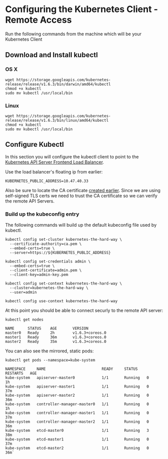 # Configuring the Kubernetes Client - Remote Access

Run the following commands from the machine which will be your Kubernetes Client

## Download and Install kubectl

### OS X

```
wget https://storage.googleapis.com/kubernetes-release/release/v1.6.3/bin/darwin/amd64/kubectl
chmod +x kubectl
sudo mv kubectl /usr/local/bin
```

### Linux

```
wget https://storage.googleapis.com/kubernetes-release/release/v1.6.3/bin/linux/amd64/kubectl
chmod +x kubectl
sudo mv kubectl /usr/local/bin
```

## Configure Kubectl

In this section you will configure the kubectl client to point to the [Kubernetes API Server Frontend Load Balancer](04-kubernetes-controller.md#setup-kubernetes-api-server-frontend-load-balancer).

Use the load balancer's floating ip from earlier:
```
KUBERNETES_PUBLIC_ADDRESS=10.47.40.33
```

Also be sure to locate the CA certificate [created earlier](02-certificate-authority.md). Since we are using self-signed TLS certs we need to trust the CA certificate so we can verify the remote API Servers.

### Build up the kubeconfig entry

The following commands will build up the default kubeconfig file used by kubectl.

```
kubectl config set-cluster kubernetes-the-hard-way \
  --certificate-authority=ca.pem \
  --embed-certs=true \
  --server=https://${KUBERNETES_PUBLIC_ADDRESS}
```

```
kubectl config set-credentials admin \
  --embed-certs=true \
  --client-certificate=admin.pem \
  --client-key=admin-key.pem
```

```
kubectl config set-context kubernetes-the-hard-way \
  --cluster=kubernetes-the-hard-way \
  --user=admin
```

```
kubectl config use-context kubernetes-the-hard-way
```

At this point you should be able to connect securly to the remote API server:

```
kubectl get nodes 
```

```
NAME      STATUS    AGE       VERSION
master0   Ready     2h        v1.6.3+coreos.0
master1   Ready     36m       v1.6.3+coreos.0
master2   Ready     35m       v1.6.3+coreos.0
```

You can also see the mirrored, static pods:

```
kubectl get pods --namespace=kube-system
```

```
NAMESPACE     NAME                         READY     STATUS    RESTARTS   AGE
kube-system   apiserver-master0            1/1       Running   0          1h
kube-system   apiserver-master1            1/1       Running   0          37m
kube-system   apiserver-master2            1/1       Running   0          36m
kube-system   controller-manager-master0   1/1       Running   0          1h
kube-system   controller-manager-master1   1/1       Running   0          37m
kube-system   controller-manager-master2   1/1       Running   0          36m
kube-system   etcd-master0                 1/1       Running   3          38m
kube-system   etcd-master1                 1/1       Running   0          37m
kube-system   etcd-master2                 1/1       Running   0          36m`
```


